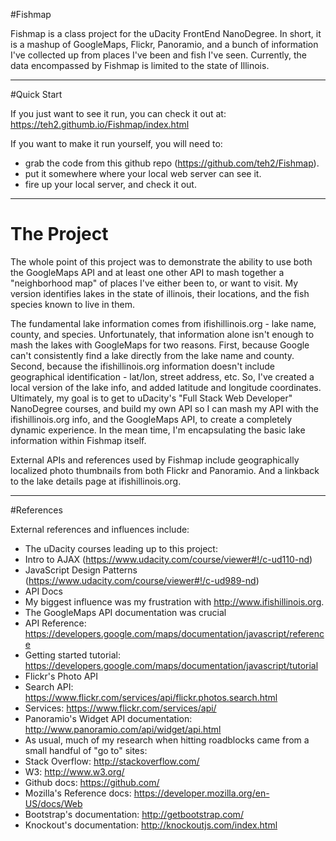 #Fishmap

Fishmap is a class project for the uDacity FrontEnd NanoDegree. In short, it is a mashup of GoogleMaps, Flickr, Panoramio, and a bunch of information I've collected up from places I've been and fish I've seen. Currently, the data encompassed by Fishmap is limited to the state of Illinois.

----
#Quick Start

If you just want to see it run, you can check it out at:
https://teh2.githumb.io/Fishmap/index.html

If you want to make it run yourself, you will need to:
* grab the code from this github repo (https://github.com/teh2/Fishmap).
* put it somewhere where your local web server can see it.
* fire up your local server, and check it out.

----

# The Project

The whole point of this project was to demonstrate the ability to use both the GoogleMaps API and at least one other API to mash together a "neighborhood map" of places I've either been to, or want to visit. My version identifies lakes in the state of illinois, their locations, and the fish species known to live in them.

The fundamental lake information comes from ifishillinois.org - lake name, county, and species. Unfortunately, that information alone isn't enough to mash the lakes with GoogleMaps for two reasons. First, because Google can't consistently find a lake directly from the lake name and county. Second, because the ifishillinois.org information doesn't include geographical identification - lat/lon, street address, etc. So, I've created a local version of the lake info, and added latitude and longitude coordinates. Ultimately, my goal is to get to uDacity's "Full Stack Web Developer" NanoDegree courses, and build my own API so I can mash my API with the ifishillinois.org info, and the GoogleMaps API, to create a completely dynamic experience. In the mean time, I'm encapsulating the basic lake information within Fishmap itself.

External APIs and references used by Fishmap include geographically localized photo thumbnails from both Flickr and Panoramio. And a linkback to the lake details page at ifishillinois.org.

----
#References

External references and influences include:
* The uDacity courses leading up to this project:
 * Intro to AJAX (https://www.udacity.com/course/viewer#!/c-ud110-nd)
 * JavaScript Design Patterns (https://www.udacity.com/course/viewer#!/c-ud989-nd)
* API Docs
 * My biggest influence was my frustration with http://www.ifishillinois.org.
 * The GoogleMaps API documentation was crucial
  * API Reference: https://developers.google.com/maps/documentation/javascript/reference
  * Getting started tutorial: https://developers.google.com/maps/documentation/javascript/tutorial
 * Flickr's Photo API
  * Search API: https://www.flickr.com/services/api/flickr.photos.search.html
  * Services: https://www.flickr.com/services/api/
 * Panoramio's Widget API documentation: http://www.panoramio.com/api/widget/api.html
* As usual, much of my research when hitting roadblocks came from a small handful of "go to" sites:
 * Stack Overflow: http://stackoverflow.com/
 * W3: http://www.w3.org/
 * Github docs: https://github.com/
 * Mozilla's Reference docs: https://developer.mozilla.org/en-US/docs/Web
 * Bootstrap's documentation: http://getbootstrap.com/
 * Knockout's documentation: http://knockoutjs.com/index.html
 
